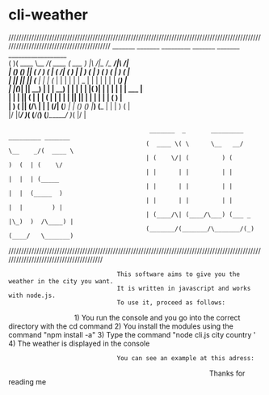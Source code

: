 # cli-weather
///////////////////////////////////////////////////////////////////////////////////////////////////////////////////////////////////////////
                     _______  _______ _________ _______  _______                __________________           
                    (       )(  ____ \\__   __/(  ____ \(  ___  )      |\     /|\__   __/\__   __/|\     /|  
                    | () () || (    \/   ) (   | (    \/| (   ) |      | )   ( |   ) (      ) (   | )   ( |  
                    | || || || (__       | |   | (__    | |   | |      | | _ | |   | |      | |   | (___) |  
                    | |(_)| ||  __)      | |   |  __)   | |   | |      | |( )| |   | |      | |   |  ___  |  
                    | |   | || (         | |   | (      | |   | |      | || || |   | |      | |   | (   ) |  
                    | )   ( || (____/\   | |   | (____/\| (___) |      | () () |___) (___   | |   | )   ( |  
                    |/     \|(_______/   )_(   (_______/(_______)      (_______)\_______/   )_(   |/     \|  

                                           _______  _       _________   _________ _______                    
                                          (  ____ \( \      \__   __/   \__    _/(  ____ \                   
                                          | (    \/| (         ) (         )  (  | (    \/                   
                                          | |      | |         | |         |  |  | (_____                    
                                          | |      | |         | |         |  |  (_____  )                   
                                          | |      | |         | |         |  |        ) |                   
                                          | (____/\| (____/\___) (___ _ |\_)  )  /\____) |                   
                                          (_______/(_______/\_______/(_)(____/   \_______)     
                                          
////////////////////////////////////////////////////////////////////////////////////////////////////////////////////////////////////////
 
                                  This software aims to give you the weather in the city you want.
                                  It is written in javascript and works with node.js.
                                  To use it, proceed as follows:
                                  1) You run the console and you go into the correct directory with the cd command
                                  2) You install the modules using the command "npm install -a"
                                  3) Type the command "node cli.js city country '
                                  4) The weather is displayed in the console

                                  You can see an example at this adress:
                                  
                                  
                                  Thanks for reading me
                                          
                                          
                                          
                                          
                                          
           

